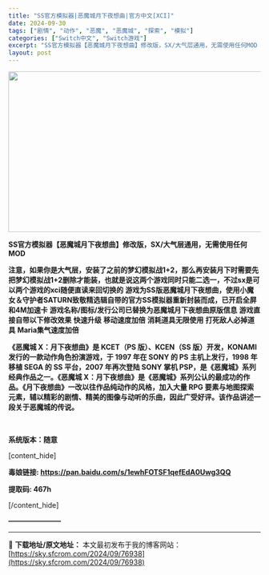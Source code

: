 ```yaml
---
title: "SS官方模拟器|恶魔城月下夜想曲|官方中文[XCI]"
date: 2024-09-30
tags: ["剧情", "动作", "恶魔", "恶魔城", "探索", "模拟"]
categories: ["Switch中文", "Switch游戏"]
excerpt: "SS官方模拟器【恶魔城月下夜想曲】修改版，SX/大气层通用，无需使用任何MOD 注意，如果你是大气层，安装了之前的梦幻模拟战1+2，那么再安装月下时需要先把梦幻模拟战1+2删除才能装，也就是说这两个游戏同时只能二选一，不过sx是可以两个游戏的xci随便直读来回切换的 游戏为SS版恶魔城月下夜想曲，使&hellip;"
layout: post
---
```


<img class="aligncenter size-full wp-image-76908" src="https://sky.sfcrom.com/wp-content/uploads/2024/09/2024093002423617.webp" alt="" width="570" height="321" />

<strong>SS官方模拟器【恶魔城月下夜想曲】修改版，SX/大气层通用，无需使用任何MOD</strong>

<strong>注意，如果你是大气层，安装了之前的梦幻模拟战1+2，那么再安装月下时需要先把梦幻模拟战1+2删除才能装，也就是说这两个游戏同时只能二选一，不过sx是可以两个游戏的xci随便直读来回切换的</strong>
<strong>游戏为SS版恶魔城月下夜想曲，使用小魔女＆守护者SATURN致敬精选辑自带的官方SS模拟器重新封装而成，已开启全屏和4M加速卡</strong>
<strong>游戏名称/图标/发行公司已替换为恶魔城月下夜想曲原版信息</strong>
<strong>游戏直接自带以下修改效果</strong>
<strong>快速升级</strong>
<strong>移动速度加倍</strong>
<strong>消耗道具无限使用</strong>
<strong>打死敌人必掉道具</strong>
<strong>Maria集气速度加倍</strong>

<strong>《恶魔城 X：月下夜想曲》是 KCET（PS 版）、KCEN（SS 版）开发，KONAMI 发行的一款动作角色扮演游戏，于 1997 年在 SONY 的 PS 主机上发行，1998 年移植 SEGA 的 SS 平台，2007 年再次登陆 SONY 掌机 PSP，是《恶魔城》系列经典作品之一。《恶魔城 X：月下夜想曲》是《恶魔城》系列公认的最成功的作品。《月下夜想曲》一改以往作品纯动作的风格，加入大量 RPG 要素与地图探索元素，辅以精彩的剧情、精美的图像与动听的乐曲，因此广受好评。该作品讲述一段关于恶魔城的传说。</strong>

&nbsp;

<strong>系统版本：随意</strong>

[content_hide]

<strong>毒娘链接: <a href="https://pan.baidu.com/s/1ewhFOTSF1qefEdA0Uwg3QQ">https://pan.baidu.com/s/1ewhFOTSF1qefEdA0Uwg3QQ </a></strong>

<strong>提取码: 467h</strong>

[/content_hide]

<strong>———————–</strong>

---
📖 **下载地址/原文地址：** 本文最初发布于我的博客网站：[https://sky.sfcrom.com/2024/09/76938](https://sky.sfcrom.com/2024/09/76938)
